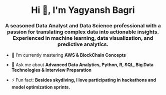<h1 align="center">Hi 👋, I'm Yagyansh Bagri</h1>
<h3 align="center">A seasoned Data Analyst and Data Science professional with a passion for translating complex data into actionable insights. Experienced in machine learning, data visualization, and predictive analytics.</h3>

- 🌱 I’m currently mastering **AWS & BlockChain Concepts**
- 💬 Ask me about **Advanced Data Analytics, Python, R, SQL, Big Data Technologies & Interview Preparation**

- ⚡ Fun fact: **Besides skydiving, I love participating in hackathons and model optimization sprints.**
